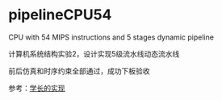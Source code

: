 # pipelineCPU54
CPU with 54 MIPS instructions and 5 stages dynamic  pipeline

计算机系统结构实验2，设计实现5级流水线动态流水线

前后仿真和时序约束全部通过，成功下板验收

参考：[学长的实现](https://github.com/ZhengBryan/TongjiCS-Undergraduate-Courses/tree/main/计算机系统结构-陆有军/实验/实验2)

